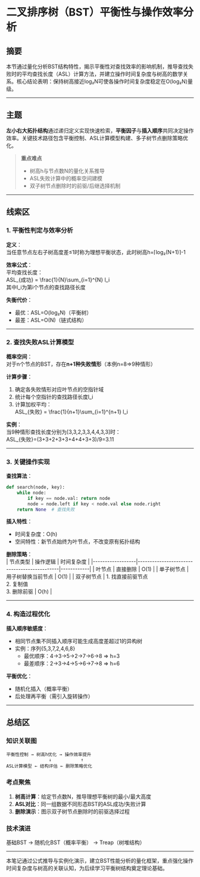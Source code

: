 # 二叉排序树（BST）平衡性与操作效率分析

## 摘要  
本节通过量化分析BST结构特性，揭示平衡性对查找效率的影响机制，推导查找失败时的平均查找长度（ASL）计算方法，并建立操作时间复杂度与树高的数学关系。核心结论表明：保持树高接近log₂N可使各操作时间复杂度稳定在O(log₂N)量级。

---

## 主题  
**左小右大拓扑结构**通过递归定义实现快速检索，**平衡因子**与**插入顺序**共同决定操作效率。关键技术路径包含平衡控制、ASL计算模型构建、多子树节点删除策略优化。

> **重点难点**  
> - 树高h与节点数N的量化关系推导  
> - ASL失败计算中的概率空间建模  
> - 双子树节点删除时的前驱/后继选择机制  

---

## 线索区  

### 1. 平衡性判定与效率分析  
**定义**：  
当任意节点左右子树高度差≤1时称为理想平衡状态，此时树高h=⌈log₂(N+1)⌉-1  

**效率公式**：  
平均查找长度：  
ASL_{成功} = \frac{1}{N}\sum_{i=1}^{N} l_i  
其中l_i为第i个节点的查找路径长度  

**失衡代价**：  
- 最优：ASL=O(log₂N)（平衡树）  
- 最差：ASL=O(N)（链式结构）  

---

### 2. 查找失败ASL计算模型  
**概率空间**：  
对于n个节点的BST，存在**n+1种失败情形**（本例n=8⇒9种情形）  

**计算步骤**：  
1. 确定各失败情形对应叶节点的空指针域  
2. 统计每个空指针的查找路径长度l_i  
3. 计算加权平均：  
ASL_{失败} = \frac{1}{n+1}\sum_{i=1}^{n+1} l_i  

**实例**：  
当9种情形查找长度分别为[3,3,2,3,3,4,4,3,3]时：  
ASL_{失败}=(3+3+2+3+3+4+4+3+3)/9=3.11  

---

### 3. 关键操作实现  
**查找算法**：  
```python
def search(node, key):
    while node:
        if key == node.val: return node
        node = node.left if key < node.val else node.right
    return None  # 查找失败
```

**插入特性**：  
- 时间复杂度：O(h)  
- 空间特性：新节点始终为叶节点，不改变原有拓扑结构  

**删除策略**：  
| 节点类型         | 操作逻辑                                     | 时间复杂度 |
|------------------|---------------------------------------------|------------|
| 叶节点           | 直接删除                                    | O(1)       |
| 单子树节点       | 用子树替换当前节点                          | O(1)       |
| 双子树节点       | 1. 找直接前驱节点<br>2. 复制值<br>3. 删除前驱 | O(h)       |

---

### 4. 构造过程优化  
**插入顺序敏感度**：  
- 相同节点集不同插入顺序可能生成高度差超过1的异构树  
- 实例：序列{5,3,7,2,4,6,8}  
  - 最优顺序：4→3→5→2→7→6→8 ⇒ h=3  
  - 最差顺序：2→3→4→5→6→7→8 ⇒ h=6  

**平衡优化**：  
- 随机化插入（概率平衡）  
- 后处理再平衡（需引入旋转操作）  

---

## 总结区  

### 知识关联图  
```  
平衡性控制 → 树高h优化 → 操作效率提升  
                ↓           ↑  
ASL计算模型 ← 结构评估 ← 删除策略优化
```

### 考点聚焦  
1. **树高计算**：给定节点数N，推导理想平衡树的最小/最大高度  
2. **ASL对比**：同一组数据不同形态BST的ASL成功/失败计算  
3. **删除演示**：图示双子树节点删除时的前驱选择过程  

### 技术演进  
基础BST → 随机化BST（概率平衡） → Treap（树堆结构）  

---

本笔记通过公式推导与实例化演示，建立BST性能分析的量化框架，重点强化操作时间复杂度与树高的关联认知，为后续学习平衡树结构奠定理论基础。
